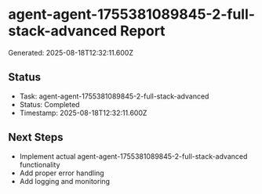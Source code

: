# agent-agent-1755381089845-2-full-stack-advanced Report

Generated: 2025-08-18T12:32:11.600Z

## Status
- Task: agent-agent-1755381089845-2-full-stack-advanced
- Status: Completed
- Timestamp: 2025-08-18T12:32:11.600Z

## Next Steps
- Implement actual agent-agent-1755381089845-2-full-stack-advanced functionality
- Add proper error handling
- Add logging and monitoring
